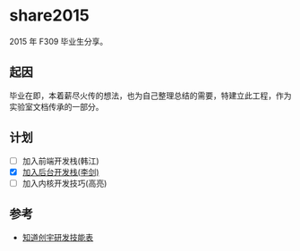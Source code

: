 # share2015

2015 年 F309 毕业生分享。

## 起因

毕业在即，本着薪尽火传的想法，也为自己整理总结的需要，特建立此工程，作为实验室文档传承的一部分。

## 计划

* [ ] 加入前端开发栈(韩江)
* [X] [加入后台开发栈(李剑)](./lijian/readme.md)
* [ ] 加入内核开发技巧(高亮)

## 参考

* [知道创宇研发技能表](https://github.com/knownsec/RD_Checklist)
